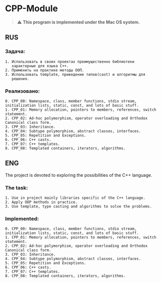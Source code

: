 # CPP-Module

> :warning: **This program is implemented under the Mac OS system.**

## RUS
### Задача:
```
1. Использовать в своих проектах преимущественно библиотеки 
   характерные для языка С++.
2. Применить на практике методы ООП.
3. Использовать template, приведение типов(cast) и алгоритмы для
   решения.
```
### Реализовано:
```
0. CPP_00: Namespace, class, member functions, stdio stream, initialization lists, static, const, and lots of basic stuff.
1. CPP_01: Memory allocation, pointers to members, references, switch statement.
2. CPP_02: Ad-hoc polymorphism, operator overloading and Orthodox Canonical class form.
3. CPP_03: Inheritance.
4. CPP_04: Subtype polymorphism, abstract classes, interfaces.
5. CPP_05: Repetition and Exceptions.
6. CPP_06: C++ casts.
7. CPP_07: C++ templates.
8. CPP_08: Templated containers, iterators, algorithms.
```
## ENG

The project is devoted to exploring the possibilities of the C++ language.

### The task:
```
1. Use in project mainly libraries specific of the С++ language.
2. Apply OOP methods in practice.
3. Use template, type casting and algorithms to solve the problems.
```
### Implemented:
```
0. CPP_00: Namespace, class, member functions, stdio stream, initialization lists, static, const, and lots of basic stuff.
1. CPP_01: Memory allocation, pointers to members, references, switch statement.
2. CPP_02: Ad-hoc polymorphism, operator overloading and Orthodox Canonical class form.
3. CPP_03: Inheritance.
4. CPP_04: Subtype polymorphism, abstract classes, interfaces.
5. CPP_05: Repetition and Exceptions.
6. CPP_06: C++ casts.
7. CPP_07: C++ templates.
8. CPP_08: Templated containers, iterators, algorithms.
```
